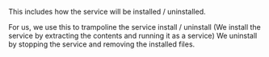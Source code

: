 ﻿This includes how the service will be installed / uninstalled.

For us, we use this to trampoline the service install / uninstall (We install the service by extracting the contents and running it as a service)
We uninstall by stopping the service and removing the installed files.
